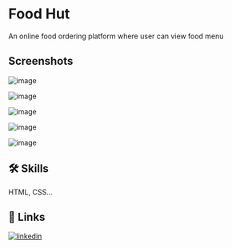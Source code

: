 
# Food Hut

An online food ordering platform where user can view food menu


## Screenshots

![image](https://github.com/n1ranam/Restaurant/assets/110462325/be4230b3-b671-41ec-861a-03fd0e75984d)

![image](https://github.com/n1ranam/Restaurant/assets/110462325/4229b6c9-8c85-4ec6-9ebc-f1923743f1c3)

![image](https://github.com/n1ranam/Restaurant/assets/110462325/12f01e24-a80d-4099-aacc-c4c21fdc5099)

![image](https://github.com/n1ranam/Restaurant/assets/110462325/d4546460-acc2-4144-be3e-5489f10fd4a1)

![image](https://github.com/n1ranam/Restaurant/assets/110462325/25140884-b932-4cdb-81aa-0b9db0f7624e)


## 🛠 Skills
 HTML, CSS...


## 🔗 Links
[![linkedin](https://img.shields.io/badge/linkedin-0A66C2?style=for-the-badge&logo=linkedin&logoColor=white)](https://www.linkedin.com/in/soniyameryjacob/details/projects/)
